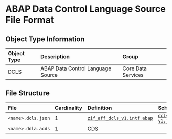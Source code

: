 # ABAP Data Control Language Source File Format

## Object Type Information

Object Type | Description | Group
:--- | :--- | :---
DCLS  | ABAP Data Control Language Source | Core Data Services

## File Structure

File | Cardinality | Definition | Schema | Example
:--- | :--- | :--- | :--- | :---
`<name>.dcls.json` | 1 | [`zif_aff_dcls_v1.intf.abap`](./type/zif_aff_dcls_v1.intf.abap) | [`dcls-v1.json`](./dcls-v1.json) | [`z_aff_example_dcls.dcls.json`](./examples/z_aff_example_dcls.dcls.json)
`<name>.ddla.acds` | 1 | [CDS](https://help.sap.com/doc/abapdocu_cp_index_htm/CLOUD/en-US/index.htm?file=abencds.htm) | | [`z_aff_example_dcls.dcls.acds`](./examples/z_aff_example_dcls.dcls.acds)

